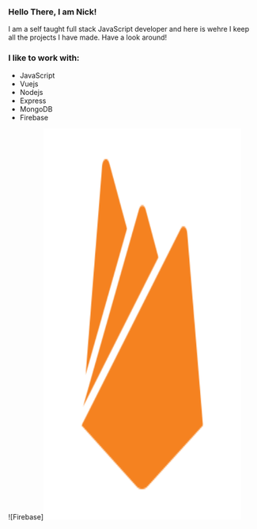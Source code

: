 ### Hello There, I am Nick!

I am a self taught full stack JavaScript developer and here is wehre I keep all the projects I have made.  Have a look around!

### I like to work with:
- JavaScript
- Vuejs
- Nodejs
- Express
- MongoDB
- Firebase

![Firebase]<img src="https://github.com/devicons/devicon/blob/master/icons/firebase/firebase-plain.svg" width="400" height="790" />
